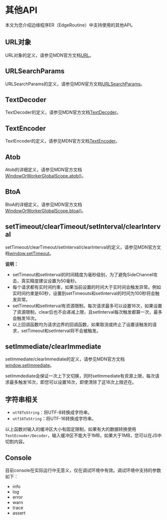 # 其他API

本文为您介绍边缘程序ER（EdgeRoutine）中支持使用的其他API。

## URL对象

URL对象的定义，请参见MDN官方文档[URL](https://developer.mozilla.org/zh-CN/docs/Web/API/URL)。

## URLSearchParams

URLSearchParams的定义，请参见MDN官方文档[URLSearchParams](https://developer.mozilla.org/zh-CN/docs/Web/API/URLSearchParams)。

## TextDecoder

TextDecoder的定义，请参见MDN官方文档[TextDecoder](https://developer.mozilla.org/en-US/docs/Web/API/TextDecoder)。

## TextEncoder

TextEncoder的定义，请参见MDN官方文档[TextEncoder](https://developer.mozilla.org/en-US/docs/Web/API/TextEncoder)。

## Atob

Atob的详细定义，请参见MDN官方文档[WindowOrWorkerGlobalScope.atob\(\)](https://developer.mozilla.org/zh-CN/docs/Web/API/WindowBase64/atob)。

## BtoA

BtoA的详细定义，请参见MDN官方文档[WindowOrWorkerGlobalScope.btoa\(\)](https://developer.mozilla.org/zh-CN/docs/Web/API/WindowBase64/btoa)。

## setTimeout/clearTimeout/setInterval/clearInterval

setTimeout/clearTimeout/setInterval/clearInterval的定义，请参见MDN官方文档[window.setTimeout](https://developer.mozilla.org/zh-CN/docs/Web/API/Window/setTimeout)。

**说明：**

-   setTimeout和setInterval的时间精度为毫秒级别，为了避免SideChannel攻击，真实精度建议设置为50毫秒。
-   每个请求都有实时间约束，如果当前设置的时间大于实时间会触发异常。例如实时间约束是60秒，设置到setTimeouts和setInterval的时间为100秒将会触发异常。
-   setTimeout和setInterval有资源限制，每次请求最多可以设置16次，如果设置了资源限制，clear后也不会递减上限，且setInterval每次触发都算一次，最多会触发16次。
-   以上回调函数均为请求边界的回调函数，如果取消或终止了设置该触发的请求，setTimeout和setInterval将不会被触发。

## setImmediate/clearImmediate

setImmediate/clearImmediate的定义，请参见MDN官方文档[window.setImmediate](https://developer.mozilla.org/zh-CN/docs/Web/API/Window/setImmediate)。

setImmdediate会保证一次上下文切换，同时setImmediate有资源上限，每次请求最多触发16次，即您可以设置16次，即使清除了这16次上限还在。

## 字符串相关

-   `utf8ToString`：将UTF-8转换成字符串。
-   `utf16ToString`：将UTF-16转换成字符串。

以上函数对输入的缓冲区大小有固定限制，如果有大的数据转换使用`TextEcnoder/Decoder`，输入缓冲区不能大于1MB，如果大于1MB，您可以在JS中切割内容。

## Console

目前console在实际运行中无意义，仅在调试环境中有效。调试环境中支持的参数如下：

-   info
-   log
-   error
-   warn
-   trace
-   assert

